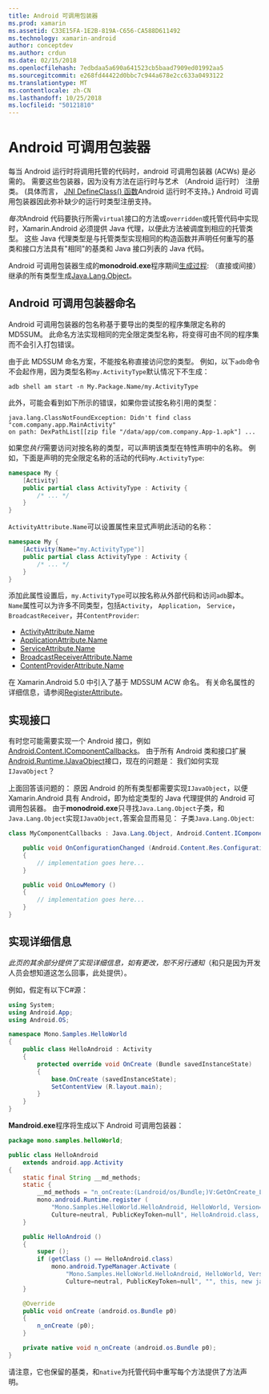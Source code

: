 ```yaml
---
title: Android 可调用包装器
ms.prod: xamarin
ms.assetid: C33E15FA-1E2B-819A-C656-CA588D611492
ms.technology: xamarin-android
author: conceptdev
ms.author: crdun
ms.date: 02/15/2018
ms.openlocfilehash: 7edbdaa5a690a641523cb5baad7909ed01992aa5
ms.sourcegitcommit: e268fd44422d0bbc7c944a678e2cc633a0493122
ms.translationtype: MT
ms.contentlocale: zh-CN
ms.lasthandoff: 10/25/2018
ms.locfileid: "50121810"
---
```

# <a name="android-callable-wrappers"></a>Android 可调用包装器

每当 Android 运行时将调用托管的代码时，android 可调用包装器 (ACWs) 是必需的。 需要这些包装器，因为没有方法在运行时与艺术 （Android 运行时） 注册类。 (具体而言， [JNI DefineClass() 函数](http://docs.oracle.com/javase/1.5.0/docs/guide/jni/spec/functions.html#wp15986)Android 运行时不支持。} Android 可调用包装器因此弥补缺少的运行时类型注册支持。 

*每次*Android 代码要执行所需`virtual`接口的方法或`overridden`或托管代码中实现时，Xamarin.Android 必须提供 Java 代理，以便此方法被调度到相应的托管类型。 这些 Java 代理类型是与托管类型实现相同的构造函数并声明任何重写的基类和接口方法具有"相同"的基类和 Java 接口列表的 Java 代码。 

Android 可调用包装器生成的**monodroid.exe**程序期间[生成过程](~/android/deploy-test/building-apps/build-process.md): （直接或间接） 继承的所有类型生成[Java.Lang.Object](https://developer.xamarin.com/api/type/Java.Lang.Object/)。 



## <a name="android-callable-wrapper-naming"></a>Android 可调用包装器命名

Android 可调用包装器的包名称基于要导出的类型的程序集限定名称的 MD5SUM。 此命名方法实现相同的完全限定类型名称，将变得可由不同的程序集而不会引入打包错误。 

由于此 MD5SUM 命名方案，不能按名称直接访问您的类型。 例如，以下`adb`命令不会起作用，因为类型名称`my.ActivityType`默认情况下不生成： 

```shell
adb shell am start -n My.Package.Name/my.ActivityType
```

此外，可能会看到如下所示的错误，如果你尝试按名称引用的类型：

```shell
java.lang.ClassNotFoundException: Didn't find class "com.company.app.MainActivity"
on path: DexPathList[[zip file "/data/app/com.company.App-1.apk"] ...
```

如果您*执行*需要访问对按名称的类型，可以声明该类型在特性声明中的名称。 例如，下面是声明的完全限定名称的活动的代码`My.ActivityType`:

```csharp
namespace My {
    [Activity]
    public partial class ActivityType : Activity {
        /* ... */
    }
}
```

`ActivityAttribute.Name`可以设置属性来显式声明此活动的名称： 

```csharp
namespace My {
    [Activity(Name="my.ActivityType")]
    public partial class ActivityType : Activity {
        /* ... */
    }
}
```

添加此属性设置后，`my.ActivityType`可以按名称从外部代码和访问`adb`脚本。 `Name`属性可以为许多不同类型，包括`Activity`， `Application`， `Service`， `BroadcastReceiver`，并`ContentProvider`: 

-   [ActivityAttribute.Name](https://developer.xamarin.com/api/property/Android.App.ActivityAttribute.Name/)
-   [ApplicationAttribute.Name](https://developer.xamarin.com/api/property/Android.App.ApplicationAttribute.Name/)
-   [ServiceAttribute.Name](https://developer.xamarin.com/api/property/Android.App.ServiceAttribute.Name/)
-   [BroadcastReceiverAttribute.Name](https://developer.xamarin.com/api/property/Android.Content.BroadcastReceiverAttribute.Name/)
-   [ContentProviderAttribute.Name](https://developer.xamarin.com/api/property/Android.Content.ContentProviderAttribute.Name/)

在 Xamarin.Android 5.0 中引入了基于 MD5SUM ACW 命名。 有关命名属性的详细信息，请参阅[RegisterAttribute](https://developer.xamarin.com/api/type/Android.Runtime.RegisterAttribute/)。 



## <a name="implementing-interfaces"></a>实现接口

有时您可能需要实现一个 Android 接口，例如[Android.Content.IComponentCallbacks](https://developer.xamarin.com/api/type/Android.Content.IComponentCallbacks/)。 由于所有 Android 类和接口扩展[Android.Runtime.IJavaObject](https://developer.xamarin.com/api/type/Android.Runtime.IJavaObject/)接口，现在的问题是： 我们如何实现`IJavaObject`？ 

上面回答该问题的： 原因 Android 的所有类型都需要实现`IJavaObject`，以便 Xamarin.Android 具有 Android，即为给定类型的 Java 代理提供的 Android 可调用包装器。 由于**monodroid.exe**只寻找`Java.Lang.Object`子类，和`Java.Lang.Object`实现`IJavaObject,`答案会显而易见： 子类`Java.Lang.Object`: 

```csharp
class MyComponentCallbacks : Java.Lang.Object, Android.Content.IComponentCallbacks {

    public void OnConfigurationChanged (Android.Content.Res.Configuration newConfig)
    {
        // implementation goes here...
    } 

    public void OnLowMemory ()
    {
        // implementation goes here...
    }
}
```


## <a name="implementation-details"></a>实现详细信息

*此页的其余部分提供了实现详细信息，如有更改，恕不另行通知*（和只是因为开发人员会想知道这怎么回事，此处提供）。 

例如，假定有以下C#源：

```csharp
using System;
using Android.App;
using Android.OS;

namespace Mono.Samples.HelloWorld
{
    public class HelloAndroid : Activity
    {
        protected override void OnCreate (Bundle savedInstanceState)
        {
            base.OnCreate (savedInstanceState);
            SetContentView (R.layout.main);
        }
    }
}
```

**Mandroid.exe**程序将生成以下 Android 可调用包装器： 

```java
package mono.samples.helloWorld;

public class HelloAndroid
    extends android.app.Activity
{
    static final String __md_methods;
    static {
        __md_methods = "n_onCreate:(Landroid/os/Bundle;)V:GetOnCreate_Landroid_os_Bundle_Handler\n" + "";
        mono.android.Runtime.register (
            "Mono.Samples.HelloWorld.HelloAndroid, HelloWorld, Version=1.0.0.0, 
            Culture=neutral, PublicKeyToken=null", HelloAndroid.class, __md_methods);
    }

    public HelloAndroid ()
    {
        super ();
        if (getClass () == HelloAndroid.class)
            mono.android.TypeManager.Activate (
                "Mono.Samples.HelloWorld.HelloAndroid, HelloWorld, Version=1.0.0.0, 
                Culture=neutral, PublicKeyToken=null", "", this, new java.lang.Object[] {  });
    }

    @Override
    public void onCreate (android.os.Bundle p0)
    {
        n_onCreate (p0);
    }

    private native void n_onCreate (android.os.Bundle p0);
}
```

请注意，它也保留的基类，和`native`为托管代码中重写每个方法提供了方法声明。 

